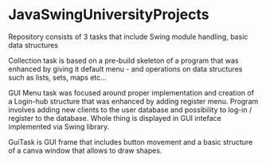 # JavaSwingUniversityProjects
Repository consists of 3 tasks that include Swing module handling, basic data structures

Collection task is based on a pre-build skeleton of a program that was enhanced by giving it default menu -
and operations on data structures such as lists, sets, maps etc...

GUI Menu task was focused around proper implementation and creation of a Login-hub structure that was enhanced
by adding register menu. Program involves adding new clients to the user database and possibility to log-in / register
to the database. Whole thing is displayed in GUI inteface implemented via Swing library.

GuiTask is GUI frame that includes button movement and a basic structure of a canva window that allows to draw shapes.
